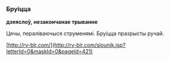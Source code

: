 ### Бруіцца
**дзеяслоў, незакончанае трыванне**

Цячы, пераліваючыся струменямі. Бруіцца празрысты ручай.

<a rel="author">[http://rv-blr.com/](http://rv-blr.com/slounik.jsp?letterId=0&maskId=0&pageId=421)</a>
